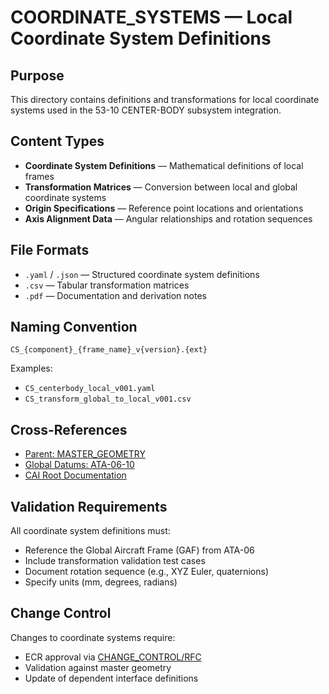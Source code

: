 # COORDINATE_SYSTEMS — Local Coordinate System Definitions

## Purpose

This directory contains definitions and transformations for local coordinate systems used in the 53-10 CENTER-BODY subsystem integration.

## Content Types

- **Coordinate System Definitions** — Mathematical definitions of local frames
- **Transformation Matrices** — Conversion between local and global coordinate systems
- **Origin Specifications** — Reference point locations and orientations
- **Axis Alignment Data** — Angular relationships and rotation sequences

## File Formats

- `.yaml` / `.json` — Structured coordinate system definitions
- `.csv` — Tabular transformation matrices
- `.pdf` — Documentation and derivation notes

## Naming Convention

```
CS_{component}_{frame_name}_v{version}.{ext}
```

Examples:
- `CS_centerbody_local_v001.yaml`
- `CS_transform_global_to_local_v001.csv`

## Cross-References

- [Parent: MASTER_GEOMETRY](../README.md)
- [Global Datums: ATA-06-10](../../../../../../../06-DIMENSIONS-STATIONS/SUBSYSTEMS/06-10_GLOBAL_DATUMS_COORDINATES/README.md)
- [CAI Root Documentation](../../README.md)

## Validation Requirements

All coordinate system definitions must:
- Reference the Global Aircraft Frame (GAF) from ATA-06
- Include transformation validation test cases
- Document rotation sequence (e.g., XYZ Euler, quaternions)
- Specify units (mm, degrees, radians)

## Change Control

Changes to coordinate systems require:
- ECR approval via [CHANGE_CONTROL/RFC](../../CHANGE_CONTROL/RFC/README.md)
- Validation against master geometry
- Update of dependent interface definitions
